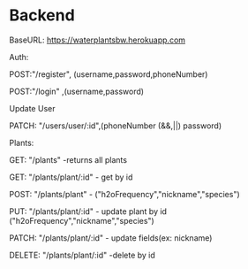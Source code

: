 # Backend

BaseURL: https://waterplantsbw.herokuapp.com

Auth:

POST:"/register", (username,password,phoneNumber) 

POST:"/login" ,(username,password)

Update User

PATCH: "/users/user/:id",(phoneNumber (&&,||) password)

Plants:

GET: "/plants" -returns all plants

GET: "/plants/plant/:id" - get by id

POST: "/plants/plant" - ("h2oFrequency","nickname","species")

PUT: "/plants/plant/:id" - update plant by id ("h2oFrequency","nickname","species")

PATCH: "/plants/plant/:id" - update fields(ex: nickname)

DELETE: "/plants/plant/:id" -delete by id

